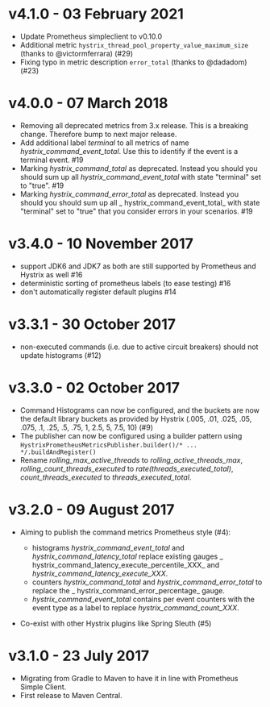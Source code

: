 # v4.1.0 - 03 February 2021

* Update Prometheus simpleclient to v0.10.0
* Additional metric `hystrix_thread_pool_property_value_maximum_size` (thanks to @victormferrara) (#29)
* Fixing typo in metric description `error_total` (thanks to @dadadom) (#23)

# v4.0.0 - 07 March 2018

* Removing all deprecated metrics from 3.x release. This is a breaking change. Therefore bump to next major release.
* Add additional label _terminal_ to all metrics of name _hystrix_command_event_total_. Use this to identify if the
  event is a terminal event. #19
* Marking _hystrix_command_total_ as deprecated. Instead you should you should sum up all _hystrix_command_event_total_
  with state "terminal" set to "true". #19
* Marking _hystrix_command_error_total_ as deprecated. Instead you should you should sum up all _
  hystrix_command_event_total_ with state "terminal" set to "true"
  that you consider errors in your scenarios. #19

# v3.4.0 - 10 November 2017

* support JDK6 and JDK7 as both are still supported by Prometheus and Hystrix as well #16
* deterministic sorting of prometheus labels (to ease testing) #16
* don't automatically register default plugins #14

# v3.3.1 - 30 October 2017

* non-executed commands (i.e. due to active circuit breakers) should not update histograms (#12)

# v3.3.0 - 02 October 2017

* Command Histograms can now be configured, and the buckets are now the default library buckets as provided by Hystrix (.005, .01, .025, .05, .075, .1, .25, .5, .75, 1, 2.5, 5, 7.5, 10) (#9)
* The publisher can now be configured using a builder pattern using `HystrixPrometheusMetricsPublisher.builder()/* ... */.buildAndRegister()`
* Rename _rolling_max_active_threads_ to _rolling_active_threads_max_, _rolling_count_threads_executed_ to _rate(threads_executed_total)_, _count_threads_executed_ to _threads_executed_total_.

# v3.2.0 - 09 August 2017

* Aiming to publish the command metrics Prometheus style (#4):

    * histograms _hystrix_command_event_total_ and _hystrix_command_latency_total_ replace existing gauges _
      hystrix_command_latency_execute_percentile_XXX_ and _hystrix_command_latency_execute_XXX_.
    * counters _hystrix_command_total_ and _hystrix_command_error_total_ to replace the _
      hystrix_command_error_percentage_ gauge.
    * _hystrix_command_event_total_ contains per event counters with the event type as a label to replace _hystrix_command_count_XXX_.

* Co-exist with other Hystrix plugins like Spring Sleuth (#5)

# v3.1.0 - 23 July 2017

* Migrating from Gradle to Maven to have it in line with Prometheus Simple Client.
* First release to Maven Central.
